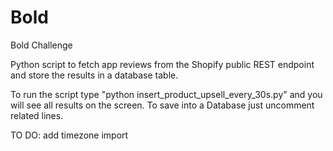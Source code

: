 # Bold
Bold Challenge

Python script to fetch app reviews from the Shopify public REST endpoint and store the results in a database table.

To run the script type "python insert_product_upsell_every_30s.py" and you will see all results on the screen.
To save into a Database just uncomment related lines.

TO DO: add timezone import
